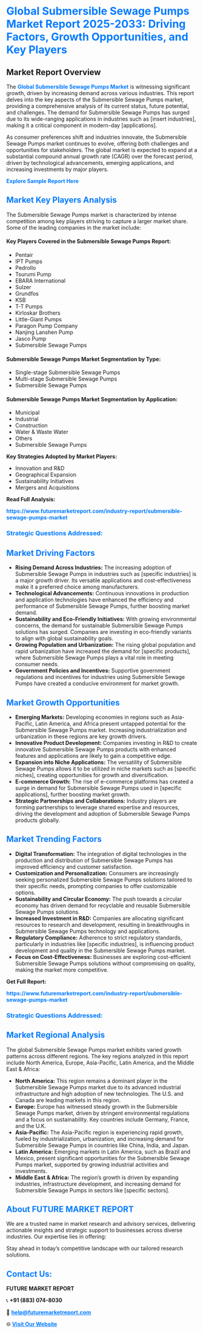 <h1 style="color: #007BFF;">Global Submersible Sewage Pumps Market Report 2025-2033: Driving Factors, Growth Opportunities, and Key Players</h1>

<section id="overview">
<h2>Market Report Overview</h2>
<p>The <a href="https://www.futuremarketreport.com/industry-report/submersible-sewage-pumps-market" style="color: #007BFF; text-decoration: none;"><strong>Global Submersible Sewage Pumps Market</strong></a> is witnessing significant growth, driven by increasing demand across various industries. This report delves into the key aspects of the Submersible Sewage Pumps market, providing a comprehensive analysis of its current status, future potential, and challenges. The demand for Submersible Sewage Pumps has surged due to its wide-ranging applications in industries such as [insert industries], making it a critical component in modern-day [applications].</p>
<p>As consumer preferences shift and industries innovate, the Submersible Sewage Pumps market continues to evolve, offering both challenges and opportunities for stakeholders. The global market is expected to expand at a substantial compound annual growth rate (CAGR) over the forecast period, driven by technological advancements, emerging applications, and increasing investments by major players.</p>
</section>

<section id="overview">
<p><a href="https://www.futuremarketreport.com/request-sample/reportId=99881" style="color: #007BFF; text-decoration: none;"><strong>Explore Sample Report Here</strong></a></p>
</section>

<section id="key-players">
<h2 style="color: #007BFF;">Market Key Players Analysis</h2>
<p>The Submersible Sewage Pumps market is characterized by intense competition among key players striving to capture a larger market share. Some of the leading companies in the market include:</p>
<h4>Key Players Covered in the Submersible Sewage Pumps Report:</h4>
<ul><li>Pentair</li><li>IPT Pumps</li><li>Pedrollo</li><li>Tsurumi Pump</li><li>EBARA International</li><li>Sulzer</li><li>Grundfos</li><li>KSB</li><li>T-T Pumps</li><li>Kirloskar Brothers</li><li>Little-Giant Pumps</li><li>Paragon Pump Company</li><li>Nanjing Lanshen Pump</li><li>Jasco Pump</li><li>Submersible Sewage Pumps</li></ul>
<h4>Submersible Sewage Pumps Market Segmentation by Type:</h4>
<ul><li>Single-stage Submersible Sewage Pumps</li><li>Multi-stage Submersible Sewage Pumps</li><li>Submersible Sewage Pumps</li></ul>

<h4>Submersible Sewage Pumps Market Segmentation by Application:</h4>
<ul><li>Municipal</li><li>Industrial</li><li>Construction</li><li>Water &amp; Waste Water</li><li>Others</li><li>Submersible Sewage Pumps</li></ul>
<p><strong>Key Strategies Adopted by Market Players:</strong></p>
<ul>
<li>Innovation and R&D</li>
<li>Geographical Expansion</li>
<li>Sustainability Initiatives</li>
<li>Mergers and Acquisitions</li>
</ul>
</section>

<section>
<p><strong>Read Full Analysis: </strong></p><a href="https://www.futuremarketreport.com/industry-report/submersible-sewage-pumps-market" style="color: #007BFF; text-decoration: none;"><strong>https://www.futuremarketreport.com/industry-report/submersible-sewage-pumps-market</strong></a>
<h3 style="color: #007BFF;">Strategic Questions Addressed:</h3>
</section>

<section id="driving-factors">
<h2 style="color: #007BFF;">Market Driving Factors</h2>
<ul>
<li><strong>Rising Demand Across Industries:</strong> The increasing adoption of Submersible Sewage Pumps in industries such as [specific industries] is a major growth driver. Its versatile applications and cost-effectiveness make it a preferred choice among manufacturers.</li>
<li><strong>Technological Advancements:</strong> Continuous innovations in production and application technologies have enhanced the efficiency and performance of Submersible Sewage Pumps, further boosting market demand.</li>
<li><strong>Sustainability and Eco-Friendly Initiatives:</strong> With growing environmental concerns, the demand for sustainable Submersible Sewage Pumps solutions has surged. Companies are investing in eco-friendly variants to align with global sustainability goals.</li>
<li><strong>Growing Population and Urbanization:</strong> The rising global population and rapid urbanization have increased the demand for [specific products], where Submersible Sewage Pumps plays a vital role in meeting consumer needs.</li>
<li><strong>Government Policies and Incentives:</strong> Supportive government regulations and incentives for industries using Submersible Sewage Pumps have created a conducive environment for market growth.</li>
</ul>
</section>

<section id="growth-opportunities">
<h2 style="color: #007BFF;">Market Growth Opportunities</h2>
<ul>
<li><strong>Emerging Markets:</strong> Developing economies in regions such as Asia-Pacific, Latin America, and Africa present untapped potential for the Submersible Sewage Pumps market. Increasing industrialization and urbanization in these regions are key growth drivers.</li>
<li><strong>Innovative Product Development:</strong> Companies investing in R&D to create innovative Submersible Sewage Pumps products with enhanced features and applications are likely to gain a competitive edge.</li>
<li><strong>Expansion into Niche Applications:</strong> The versatility of Submersible Sewage Pumps allows it to be utilized in niche markets such as [specific niches], creating opportunities for growth and diversification.</li>
<li><strong>E-commerce Growth:</strong> The rise of e-commerce platforms has created a surge in demand for Submersible Sewage Pumps used in [specific applications], further boosting market growth.</li>
<li><strong>Strategic Partnerships and Collaborations:</strong> Industry players are forming partnerships to leverage shared expertise and resources, driving the development and adoption of Submersible Sewage Pumps products globally.</li>
</ul>
</section>

<section id="trending-factors">
<h2 style="color: #007BFF;">Market Trending Factors</h2>
<ul>
<li><strong>Digital Transformation:</strong> The integration of digital technologies in the production and distribution of Submersible Sewage Pumps has improved efficiency and customer satisfaction.</li>
<li><strong>Customization and Personalization:</strong> Consumers are increasingly seeking personalized Submersible Sewage Pumps solutions tailored to their specific needs, prompting companies to offer customizable options.</li>
<li><strong>Sustainability and Circular Economy:</strong> The push towards a circular economy has driven demand for recyclable and reusable Submersible Sewage Pumps solutions.</li>
<li><strong>Increased Investment in R&D:</strong> Companies are allocating significant resources to research and development, resulting in breakthroughs in Submersible Sewage Pumps technology and applications.</li>
<li><strong>Regulatory Compliance:</strong> Adherence to strict regulatory standards, particularly in industries like [specific industries], is influencing product development and quality in the Submersible Sewage Pumps market.</li>
<li><strong>Focus on Cost-Effectiveness:</strong> Businesses are exploring cost-efficient Submersible Sewage Pumps solutions without compromising on quality, making the market more competitive.</li>
</ul>
</section>

<section>
<p><strong>Get Full Report: </strong></p><a href="https://www.futuremarketreport.com/industry-report/submersible-sewage-pumps-market" style="color: #007BFF; text-decoration: none;"><strong>https://www.futuremarketreport.com/industry-report/submersible-sewage-pumps-market</strong></a>
<h3 style="color: #007BFF;">Strategic Questions Addressed:</h3>
</section>


<section id="regional-analysis">
<h2 style="color: #007BFF;">Market Regional Analysis</h2>
<p>The global Submersible Sewage Pumps market exhibits varied growth patterns across different regions. The key regions analyzed in this report include North America, Europe, Asia-Pacific, Latin America, and the Middle East & Africa:</p>
<ul>
<li><strong>North America:</strong> This region remains a dominant player in the Submersible Sewage Pumps market due to its advanced industrial infrastructure and high adoption of new technologies. The U.S. and Canada are leading markets in this region.</li>
<li><strong>Europe:</strong> Europe has witnessed steady growth in the Submersible Sewage Pumps market, driven by stringent environmental regulations and a focus on sustainability. Key countries include Germany, France, and the U.K.</li>
<li><strong>Asia-Pacific:</strong> The Asia-Pacific region is experiencing rapid growth, fueled by industrialization, urbanization, and increasing demand for Submersible Sewage Pumps in countries like China, India, and Japan.</li>
<li><strong>Latin America:</strong> Emerging markets in Latin America, such as Brazil and Mexico, present significant opportunities for the Submersible Sewage Pumps market, supported by growing industrial activities and investments.</li>
<li><strong>Middle East & Africa:</strong> The region’s growth is driven by expanding industries, infrastructure development, and increasing demand for Submersible Sewage Pumps in sectors like [specific sectors].</li>
</ul>
</section>

<footer>
<h2 style="color: #007BFF;">About FUTURE MARKET REPORT</h2>
<p>We are a trusted name in market research and advisory services, delivering actionable insights and strategic support to businesses across diverse industries. Our expertise lies in offering:</p>

<p>Stay ahead in today’s competitive landscape with our tailored research solutions.</p>

<h2 style="color: #007BFF;">Contact Us:</h2>
<p><strong>FUTURE MARKET REPORT</strong></p>
<p>📞 <strong>+91 (883) 074-8030</strong></p>
<p>📧 <strong><a href="mailto:help@futuremarketreport.com" style="color: #007BFF;">help@futuremarketreport.com</a></strong></p>
<p>🌐 <strong><a href="https://www.futuremarketreport.com/" style="color: #007BFF;">Visit Our Website</a></strong></p>
</footer>